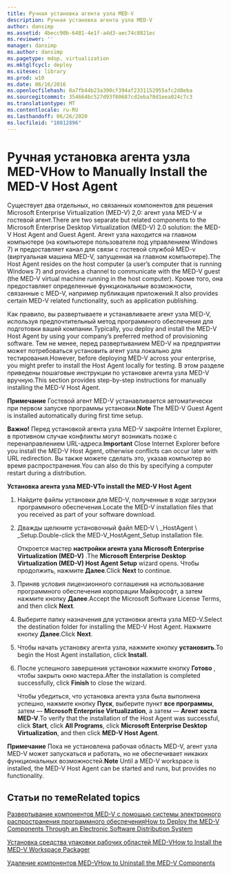 ```yaml
---
title: Ручная установка агента узла MED-V
description: Ручная установка агента узла MED-V
author: dansimp
ms.assetid: 4becc90b-6481-4e1f-a4d3-aec74c8821ec
ms.reviewer: ''
manager: dansimp
ms.author: dansimp
ms.pagetype: mdop, virtualization
ms.mktglfcycl: deploy
ms.sitesec: library
ms.prod: w10
ms.date: 06/16/2016
ms.openlocfilehash: 8a7fb44b23a390cf394af2331152955afc2d8eba
ms.sourcegitcommit: 354664bc527d93f80687cd2eba70d1eea024c7c3
ms.translationtype: MT
ms.contentlocale: ru-RU
ms.lasthandoff: 06/26/2020
ms.locfileid: "10812896"
---
```

# <span data-ttu-id="de015-103">Ручная установка агента узла MED-V</span><span class="sxs-lookup"><span data-stu-id="de015-103">How to Manually Install the MED-V Host Agent</span></span>


<span data-ttu-id="de015-104">Существует два отдельных, но связанных компонентов для решения Microsoft Enterprise Virtualization (MED-V) 2,0: агент узла MED-V и гостевой агент.</span><span class="sxs-lookup"><span data-stu-id="de015-104">There are two separate but related components to the Microsoft Enterprise Desktop Virtualization (MED-V) 2.0 solution: the MED-V Host Agent and Guest Agent.</span></span> <span data-ttu-id="de015-105">Агент узла находится на главном компьютере (на компьютере пользователя под управлением Windows 7) и предоставляет канал для связи с гостевой службой MED-v (виртуальная машина MED-V, запущенная на главном компьютере).</span><span class="sxs-lookup"><span data-stu-id="de015-105">The Host Agent resides on the host computer (a user’s computer that is running Windows 7) and provides a channel to communicate with the MED-V guest (the MED-V virtual machine running in the host computer).</span></span> <span data-ttu-id="de015-106">Кроме того, она предоставляет определенные функциональные возможности, связанные с MED-V, например публикация приложений.</span><span class="sxs-lookup"><span data-stu-id="de015-106">It also provides certain MED-V related functionality, such as application publishing.</span></span>

<span data-ttu-id="de015-107">Как правило, вы развертываете и устанавливаете агент узла MED-V, используя предпочтительный метод программного обеспечения для подготовки вашей компании.</span><span class="sxs-lookup"><span data-stu-id="de015-107">Typically, you deploy and install the MED-V Host Agent by using your company’s preferred method of provisioning software.</span></span> <span data-ttu-id="de015-108">Тем не менее, перед развертыванием MED-V на предприятии может потребоваться установить агент узла локально для тестирования.</span><span class="sxs-lookup"><span data-stu-id="de015-108">However, before deploying MED-V across your enterprise, you might prefer to install the Host Agent locally for testing.</span></span> <span data-ttu-id="de015-109">В этом разделе приведены пошаговые инструкции по установке агента узла MED-V вручную.</span><span class="sxs-lookup"><span data-stu-id="de015-109">This section provides step-by-step instructions for manually installing the MED-V Host Agent.</span></span>

<span data-ttu-id="de015-110">**Примечание**  Гостевой агент MED-V устанавливается автоматически при первом запуске программы установки.</span><span class="sxs-lookup"><span data-stu-id="de015-110">**Note** The MED-V Guest Agent is installed automatically during first time setup.</span></span>

 

<span data-ttu-id="de015-111">**Важно!**  Перед установкой агента узла MED-V закройте Internet Explorer, в противном случае конфликты могут возникать позже с перенаправлением URL-адреса.</span><span class="sxs-lookup"><span data-stu-id="de015-111">**Important** Close Internet Explorer before you install the MED-V Host Agent, otherwise conflicts can occur later with URL redirection.</span></span> <span data-ttu-id="de015-112">Вы также можете сделать это, указав компьютер во время распространения.</span><span class="sxs-lookup"><span data-stu-id="de015-112">You can also do this by specifying a computer restart during a distribution.</span></span>

 

**<span data-ttu-id="de015-113">Установка агента узла MED-V</span><span class="sxs-lookup"><span data-stu-id="de015-113">To install the MED-V Host Agent</span></span>**

1.  <span data-ttu-id="de015-114">Найдите файлы установки для MED-V, полученные в ходе загрузки программного обеспечения.</span><span class="sxs-lookup"><span data-stu-id="de015-114">Locate the MED-V installation files that you received as part of your software download.</span></span>

2.  <span data-ttu-id="de015-115">Дважды щелкните установочный файл MED-V \ _HostAgent \ _Setup.</span><span class="sxs-lookup"><span data-stu-id="de015-115">Double-click the MED-V\_HostAgent\_Setup installation file.</span></span>

    <span data-ttu-id="de015-116">Откроется мастер **настройки агента узла Microsoft Enterprise Virtualization (MED-V)** .</span><span class="sxs-lookup"><span data-stu-id="de015-116">The **Microsoft Enterprise Desktop Virtualization (MED-V) Host Agent Setup** wizard opens.</span></span> <span data-ttu-id="de015-117">Чтобы продолжить, нажмите **Далее**.</span><span class="sxs-lookup"><span data-stu-id="de015-117">Click **Next** to continue.</span></span>

3.  <span data-ttu-id="de015-118">Приняв условия лицензионного соглашения на использование программного обеспечения корпорации Майкрософт, а затем нажмите кнопку **Далее**.</span><span class="sxs-lookup"><span data-stu-id="de015-118">Accept the Microsoft Software License Terms, and then click **Next**.</span></span>

4.  <span data-ttu-id="de015-119">Выберите папку назначения для установки агента узла MED-V.</span><span class="sxs-lookup"><span data-stu-id="de015-119">Select the destination folder for installing the MED-V Host Agent.</span></span> <span data-ttu-id="de015-120">Нажмите кнопку **Далее**.</span><span class="sxs-lookup"><span data-stu-id="de015-120">Click **Next**.</span></span>

5.  <span data-ttu-id="de015-121">Чтобы начать установку агента узла, нажмите кнопку **установить**.</span><span class="sxs-lookup"><span data-stu-id="de015-121">To begin the Host Agent installation, click **Install**.</span></span>

6.  <span data-ttu-id="de015-122">После успешного завершения установки нажмите кнопку **Готово** , чтобы закрыть окно мастера.</span><span class="sxs-lookup"><span data-stu-id="de015-122">After the installation is completed successfully, click **Finish** to close the wizard.</span></span>

    <span data-ttu-id="de015-123">Чтобы убедиться, что установка агента узла была выполнена успешно, нажмите кнопку **Пуск**, выберите пункт **все программы**, затем — **Microsoft Enterprise Virtualization**, а затем — **Агент хоста MED-V**.</span><span class="sxs-lookup"><span data-stu-id="de015-123">To verify that the installation of the Host Agent was successful, click **Start**, click **All Programs**, click **Microsoft Enterprise Desktop Virtualization**, and then click **MED-V Host Agent**.</span></span>

<span data-ttu-id="de015-124">**Примечание**  Пока не установлена рабочая область MED-V, агент узла MED-V может запускаться и работать, но не обеспечивает никаких функциональных возможностей.</span><span class="sxs-lookup"><span data-stu-id="de015-124">**Note** Until a MED-V workspace is installed, the MED-V Host Agent can be started and runs, but provides no functionality.</span></span>

 

## <span data-ttu-id="de015-125">Статьи по теме</span><span class="sxs-lookup"><span data-stu-id="de015-125">Related topics</span></span>


[<span data-ttu-id="de015-126">Развертывание компонентов MED-V с помощью системы электронного распространения программного обеспечения</span><span class="sxs-lookup"><span data-stu-id="de015-126">How to Deploy the MED-V Components Through an Electronic Software Distribution System</span></span>](how-to-deploy-the-med-v-components-through-an-electronic-software-distribution-system.md)

[<span data-ttu-id="de015-127">Установка средства упаковки рабочих областей MED-V</span><span class="sxs-lookup"><span data-stu-id="de015-127">How to Install the MED-V Workspace Packager</span></span>](how-to-install-the-med-v-workspace-packager.md)

[<span data-ttu-id="de015-128">Удаление компонентов MED-V</span><span class="sxs-lookup"><span data-stu-id="de015-128">How to Uninstall the MED-V Components</span></span>](how-to-uninstall-the-med-v-components.md)

 

 





